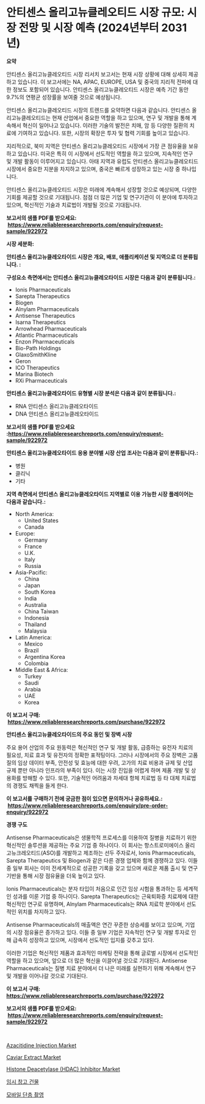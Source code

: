 <p><h1>안티센스 올리고뉴클레오티드 시장 규모: 시장 전망 및 시장 예측 (2024년부터 2031년)</h1></p><p><strong>요약</strong></p>
<p><p>안티센스 올리고뉴클레오티드 시장 리서치 보고서는 현재 시장 상황에 대해 상세히 제공하고 있습니다. 이 보고서에는 NA, APAC, EUROPE, USA 및 중국의 지리적 전파에 대한 정보도 포함되어 있습니다. 안티센스 올리고뉴클레오티드 시장은 예측 기간 동안 9.7%의 연평균 성장률을 보여줄 것으로 예상됩니다.</p><p>안티센스 올리고뉴클레오티드 시장의 트렌드를 요약하면 다음과 같습니다. 안티센스 올리고뉴클레오티드는 현재 산업에서 중요한 역할을 하고 있으며, 연구 및 개발을 통해 계속해서 혁신이 일어나고 있습니다. 이러한 기술의 발전은 치매, 암 등 다양한 질환의 치료에 기여하고 있습니다. 또한, 시장의 확장은 투자 및 협력 기회를 높이고 있습니다.</p><p>지리적으로, 북미 지역은 안티센스 올리고뉴클레오티드 시장에서 가장 큰 점유율을 보유하고 있습니다. 미국은 특히 이 시장에서 선도적인 역할을 하고 있으며, 지속적인 연구 및 개발 활동이 이루어지고 있습니다. 아태 지역과 유럽도 안티센스 올리고뉴클레오티드 시장에서 중요한 지분을 차지하고 있으며, 중국은 빠르게 성장하고 있는 시장 중 하나입니다.</p><p>안티센스 올리고뉴클레오티드 시장은 미래에 계속해서 성장할 것으로 예상되며, 다양한 기회를 제공할 것으로 기대됩니다. 점점 더 많은 기업 및 연구기관이 이 분야에 투자하고 있으며, 혁신적인 기술과 치료법이 개발될 것으로 기대됩니다.</p></p>
<p><strong>보고서의 샘플 PDF를 받으세요: &nbsp;<a href="https://www.reliableresearchreports.com/enquiry/request-sample/922972">https://www.reliableresearchreports.com/enquiry/request-sample/922972</a></strong></p>
<p><strong>시장 세분화:</strong></p>
<p><strong> 안티센스 올리고뉴클레오타이드 시장은 개요, 배포, 애플리케이션 및 지역으로 더 분류됩니다. :</strong></p>
<p><strong>구성요소 측면에서는 안티센스 올리고뉴클레오타이드 시장은 다음과 같이 분류됩니다.:</strong></p>
<p><ul><li>Ionis Pharmaceuticals</li><li>Sarepta Therapeutics</li><li>Biogen</li><li>Alnylam Pharmaceuticals</li><li>Antisense Therapeutics</li><li>Isarna Therapeutics</li><li>Arrowhead Pharmaceuticals</li><li>Atlantic Pharmaceuticals</li><li>Enzon Pharmaceuticals</li><li>Bio-Path Holdings</li><li>GlaxoSmithKline</li><li>Geron</li><li>ICO Therapeutics</li><li>Marina Biotech</li><li>RXi Pharmaceuticals</li></ul></p>
<p><strong> 안티센스 올리고뉴클레오타이드 유형별 시장 분석은 다음과 같이 분류됩니다.:</strong></p>
<p><ul><li>RNA 안티센스 올리고뉴클레오타이드</li><li>DNA 안티센스 올리고뉴클레오타이드</li></ul></p>
<p><strong>보고서의 샘플 PDF를 받으세요 :<a href="https://www.reliableresearchreports.com/enquiry/request-sample/922972">https://www.reliableresearchreports.com/enquiry/request-sample/922972</a></strong></p>
<p><strong> 안티센스 올리고뉴클레오타이드 응용 분야별 시장 산업 조사는 다음과 같이 분류됩니다.:</strong></p>
<p><ul><li>병원</li><li>클리닉</li><li>기타</li></ul></p>
<p><strong>지역 측면에서 안티센스 올리고뉴클레오타이드 지역별로 이용 가능한 시장 플레이어는 다음과 같습니다.:</strong></p>
<p><ul>
    <li>
        North America:
        <ul>
            <li>United States</li>
            <li>Canada</li>
        </ul>
    </li>
    <li>
        Europe:
        <ul>
            <li>Germany</li>
            <li>France</li>
            <li>U.K.</li>
            <li>Italy</li>
            <li>Russia</li>
        </ul>
    </li>
    <li>
        Asia-Pacific:
        <ul>
            <li>China</li>
            <li>Japan</li>
            <li>South Korea</li>
            <li>India</li>
            <li>Australia</li>
            <li>China Taiwan</li>
            <li>Indonesia</li>
            <li>Thailand</li>
            <li>Malaysia</li>
        </ul>
    </li>
    <li>
        Latin America:
        <ul>
            <li>Mexico</li>
            <li>Brazil</li>
            <li>Argentina Korea</li>
            <li>Colombia</li>
        </ul>
    </li>
    <li>
        Middle East & Africa:
        <ul>
            <li>Turkey</li>
            <li>Saudi</li>
            <li>Arabia</li>
            <li>UAE</li>
            <li>Korea</li>
        </ul>
    </li>
    </ul></p>
<p><strong>이 보고서 구매: &nbsp;<a href="https://www.reliableresearchreports.com/purchase/922972">https://www.reliableresearchreports.com/purchase/922972</a></strong></p>
<p><strong>안티센스 올리고뉴클레오타이드의 주요 동인 및 장벽 시장</strong></p>
<p><p>주요 용어 산업의 주요 원동력은 혁신적인 연구 및 개발 활동, 급증하는 유전자 치료의 필요성, 치료 효과 및 유전자의 정확한 표적팅이다. 그러나 시장에서의 주요 장벽은 고품질의 임상 데이터 부족, 안전성 및 효능에 대한 우려, 고가의 치료 비용과 규제 및 산업 규제 뿐만 아니라 인프라의 부족이 있다. 이는 시장 진입을 어렵게 하며 제품 개발 및 상용화를 방해할 수 있다. 또한, 기술적인 어려움과 차세대 항체 치료법 등 타 대체 치료법의 경쟁도 채찍을 들게 한다.</p></p>
<p><strong>이 보고서를 구매하기 전에 궁금한 점이 있으면 문의하거나 공유하세요.: &nbsp;<a href="https://www.reliableresearchreports.com/enquiry/pre-order-enquiry/922972">https://www.reliableresearchreports.com/enquiry/pre-order-enquiry/922972</a></strong></p>
<p><strong>경쟁 구도</strong></p>
<p><p>Antisense Pharmaceuticals은 생물학적 프로세스를 이용하여 질병을 치료하기 위한 혁신적인 솔루션을 제공하는 주요 기업 중 하나이다. 이 회사는 항스트로미에이스 올리고뉴크레오티드(ASO)를 개발하고 제조하는 선두 주자로서, Ionis Pharmaceuticals, Sarepta Therapeutics 및 Biogen과 같은 다른 경쟁 업체와 함께 경쟁하고 있다. 이들 중 일부 회사는 이미 전세계적으로 성공한 기록을 갖고 있으며 새로운 제품 출시 및 연구 기반을 통해 시장 점유율을 더욱 높이고 있다.</p><p>Ionis Pharmaceuticals는 분자 타입이 처음으로 인간 임상 시험을 통과하는 등 세계적인 성과를 이룬 기업 중 하나이다. Sarepta Therapeutics는 근육퇴화증 치료제에 대한 혁신적인 연구로 유명하며, Alnylam Pharmaceuticals는 RNA 치료학 분야에서 선도적인 위치를 차지하고 있다.</p><p>Antisense Pharmaceuticals의 매출액은 연간 꾸준한 상승세를 보이고 있으며, 기업의 시장 점유율은 증가하고 있다. 이들 중 일부 기업은 지속적인 연구 및 개발 투자로 인해 급속히 성장하고 있으며, 시장에서 선도적인 입지를 갖추고 있다.</p><p>이러한 기업은 혁신적인 제품과 효과적인 마케팅 전략을 통해 글로벌 시장에서 선도적인 역할을 하고 있으며, 앞으로 더 많은 혁신을 이끌어낼 것으로 기대된다. Antisense Pharmaceuticals는 질병 치료 분야에서 더 나은 미래를 실현하기 위해 계속해서 연구 및 개발을 이어나갈 것으로 기대된다.</p></p>
<p><strong>이 보고서 구매: &nbsp; <a href="https://www.reliableresearchreports.com/purchase/922972">https://www.reliableresearchreports.com/purchase/922972</a></strong></p>
<p><strong>보고서의 샘플 PDF를 받으세요: &nbsp;<a href="https://www.reliableresearchreports.com/enquiry/request-sample/922972">https://www.reliableresearchreports.com/enquiry/request-sample/922972</a></strong><strong></strong></p>
<p>&nbsp;</p>
<p><p><a href="https://github.com/irfadac/Market-Research-Report-List-2/blob/main/azacitidine-injection-market.md">Azacitidine Injection Market</a></p><p><a href="https://issuu.com/reportprime-2/docs/caviar-extract-market-size-2030.pptx">Caviar Extract Market</a></p><p><a href="https://github.com/ashepherd82/Market-Research-Report-List-3/blob/main/histone-deacetylase-hdac-inhibitor-market.md">Histone Deacetylase (HDAC) Inhibitor Market</a></p><p><a href="https://github.com/sougarounis/Market-Research-Report-List-2/blob/main/1173840182602.md">임시 창고 건물</a></p><p><a href="https://github.com/laholand/Market-Research-Report-List-2/blob/main/4918034182601.md">모바일 단층 촬영</a></p></p>